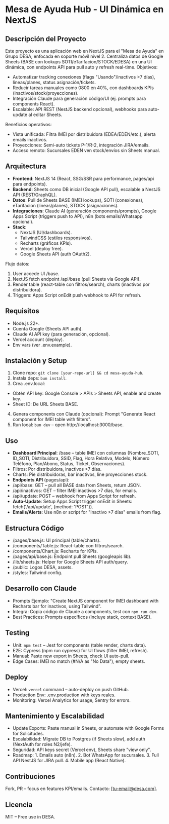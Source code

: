# Mesa de Ayuda Hub - UI Dinámica en NextJS

## Descripción del Proyecto
Este proyecto es una aplicación web en NextJS para el "Mesa de Ayuda" en Grupo DESA, enfocada en soporte móvil nivel 2. Centraliza datos de Google Sheets (BASE con lookups SOTI/eTarifacion/STOCK/EDESA) en una UI dinámica, con endpoints API para pull auto y refresh real-time. Objetivos:
- Automatizar tracking conexiones (flags "Usando"/inactivos >7 días), líneas/planes, status asignación/tickets.
- Reducir tareas manuales como 0800 en 40%, con dashboards KPIs (inactivos/stock/proyecciones).
- Integración Claude para generación código/UI (ej. prompts para components React).
- Escalable: API REST (NestJS backend opcional), webhooks para auto-update al editar Sheets.

Beneficios operativos:
- Vista unificada: Filtra IMEI por distribuidora (EDEA/EDEN/etc.), alerta emails inactivos.
- Proyecciones: Semi-auto tickets P-1/R-2, integración JIRA/emails.
- Acceso remoto: Sucursales EDEN ven stock/envíos sin Sheets manual.

## Arquitectura
- **Frontend**: NextJS 14 (React, SSG/SSR para performance, pages/api para endpoints).
- **Backend**: Sheets como DB inicial (Google API pull), escalable a NestJS API (REST/GraphQL).
- **Datos**: Pull de Sheets BASE (IMEI lookups), SOTI (conexiones), eTarifacion (líneas/planes), STOCK (asignaciones).
- **Integraciones**: Claude AI (generación components/prompts), Google Apps Script (triggers push to API), n8n (bots emails/Whatsapp opcional).
- **Stack**: 
  - NextJS (UI/dashboards).
  - TailwindCSS (estilos responsivos).
  - Recharts (gráficos KPIs).
  - Vercel (deploy free).
  - Google Sheets API (auth OAuth2).

Flujo datos:
1. User accede UI /base.
2. NextJS fetch endpoint /api/base (pull Sheets via Google API).
3. Render table (react-table con filtros/search), charts (inactivos por distribuidora).
4. Triggers: Apps Script onEdit push webhook to API for refresh.

## Requisitos
- Node.js 22+.
- Cuenta Google (Sheets API auth).
- Claude AI API key (para generación, opcional).
- Vercel account (deploy).
- Env vars (ver .env.example).

## Instalación y Setup
1. Clone repo: `git clone [your-repo-url] && cd mesa-ayuda-hub`.
2. Instala deps: `bun install`.
3. Crea .env.local:


- Obtén API key: Google Console > APIs > Sheets API, enable and create key.
- Sheet ID: De URL Sheets BASE.
4. Genera components con Claude (opcional): Prompt "Generate React component for IMEI table with filters".
5. Run local: `bun dev` – open http://localhost:3000/base.

## Uso
- **Dashboard Principal**: /base – table IMEI con columnas (Nombre_SOTI, ID_SOTI, Distribuidora, SSID, Flag, Hora Relativa, Modelo, Número Teléfono, Plan/Abono, Status, Ticket, Observaciones).
- Filtros: Por distribuidora, inactivos >7 días.
- Charts: Pie distribuidoras, bar inactivos, line proyecciones stock.
- **Endpoints API** (pages/api):
- /api/base: GET – pull all BASE data from Sheets, return JSON.
- /api/inactivos: GET – filter IMEI inactivos >7 días, for emails.
- /api/update: POST – webhook from Apps Script for refresh.
- **Auto-Update**: Setup Apps Script trigger onEdit in Sheets: fetch('/api/update', {method: 'POST'}).
- **Emails/Alerts**: Use n8n or script for "Inactivo >7 días" emails from flag.

## Estructura Código
- /pages/base.js: UI principal (table/charts).
- /components/Table.js: React-table con filtros/search.
- /components/Chart.js: Recharts for KPIs.
- /pages/api/base.js: Endpoint pull Sheets (googleapis lib).
- /lib/sheets.js: Helper for Google Sheets API auth/query.
- /public: Logos DESA, assets.
- /styles: Tailwind config.

## Desarrollo con Claude
- Prompts Ejemplo: "Create NextJS component for IMEI dashboard with Recharts bar for inactivos, using Tailwind".
- Integra: Copia código de Claude a components, test con `npm run dev`.
- Best Practices: Prompts específicos (incluye stack, context BASE).

## Testing
- Unit: `npm test` – Jest for components (table render, charts data).
- E2E: Cypress (npm run cypress) for UI flows (filter IMEI, refresh).
- Manual: Paste new export in Sheets, check UI auto-pull.
- Edge Cases: IMEI no match (#N/A as "No Data"), empty sheets.

## Deploy
- Vercel: `vercel` command – auto-deploy on push GitHub.
- Production Env: .env.production with keys reales.
- Monitoring: Vercel Analytics for usage, Sentry for errors.

## Mantenimiento y Escalabilidad
- Update Exports: Paste manual in Sheets, or automate with Google Forms for Solicitudes.
- Escalabilidad: Migrate DB to Postgres (if Sheets slow), add auth (NextAuth for roles N2/jefe).
- Seguridad: API keys secret (Vercel env), Sheets share "view only".
- Roadmap: 1. Emails auto (n8n). 2. Bot WhatsApp for sucursales. 3. Full API NestJS for JIRA pull. 4. Mobile app (React Native).

## Contribuciones
Fork, PR – focus en features KPI/emails. Contacto: [tu-email@desa.com].

## Licencia
MIT – Free use in DESA.